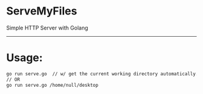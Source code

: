# ServeMyFiles
Simple HTTP Server with Golang

---------------------------------
# Usage:
```bash
go run serve.go  // w/ get the current working directory automatically.
// OR
go run serve.go /home/null/desktop
```
